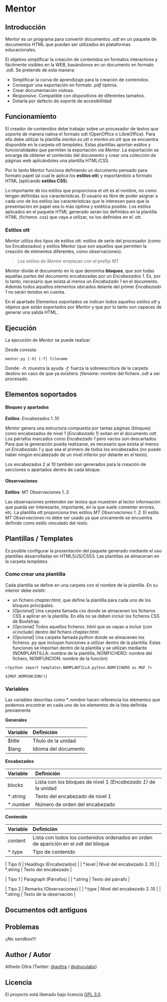 
# Mentor

## Introducción

Mentor es un programa para convertir documentos *.odt* en un paquete de documentos HTML que puedan ser utilizados en plataformas educacionales. 

El objetivo simplificar la creación de contenidos en formatos interactivos y fácilmente visibles en la WEB, basándonos en un documento en formato *.odt*. Se pretende de esta manera:

* Simplificar la curva de aprendizaje para la creación de contenidos.
* Conseguir una exportación en formato *.pdf* óptima.
* Crear documentación vistosa.
* *Responsive*. Compatible con dispositivos de diferentes tamaños.
* Dotarla por defecto de soporte de accesibillidad

## Funcionamiento
 
El creador de contenidos debe trabajar sobre un procesador de textos que soporte de manera nativa el formato odt (OpenOffice o LibreOffice). Para ello debe utilizar la plantilla *mentor.es.ott* o *mentor.en.ott* que se encuentra disponible en la carpeta *ott templates*. Estas plantillas aportan estilos y funcionalidades que permiten la exportación vía *Mentor*. La exportación se encarga de obtener el contenido del documento y crear una colección de páginas web aplicándoles una plantilla HTML/CSS.

Por lo tanto Mentor funciona definiendo un documento pensado para formato papel (al cual le aplica los **estilos ott**) y exportándolo a formato HTML (aplicando **estilos CSS**). 

Lo importante de los estilos que proporciona el ott es el nombre, no como tengan definidas sus caracterísitcas. El usuario es libre de poder asignar a cada uno de los estilos las características que le interesen para que la presentación en papel sea lo más óptima y estética posible. Los estilos aplicados en el paquete HTML generado serán los definidos en la plantilla HTML (ficheros .css) que vaya a utilizar, no los definidos en el .ott.

### Estilos ott

*Mentor* utiliza dos tipos de estilos ott: estilos de serie del procesador (como los Encabezados) y estilos Mentor (que son aquellos que permiten la creación de elementos diferentes, como observaciones).

> Los estilos de *Mentor* empiezan con el prefijo MT

*Mentor* divide el documento en lo que denomina **bloques**, que son todas aquellas partes del documento encabezadas por un *Encabezados 1*. Es, por lo tanto, necesario que exista al menos un *Encabezado 1* en el documento. Además todos aquellos elementos ubicados delante del primer *Encabezado 1* no serán tenidos en cuenta.

En el apartado Elementos soportados se indican todos aquellos *estilos ott* y objetos que están soportados por *Mentor* y que por lo tanto son capaces de generar una salida HTML.

## Ejecución

La ejecución de *Mentor* se puede realizar 

Desde consola:

~~~
mentor.py [-h] [-f] filename
~~~

Donde:
    *-h*: muestra la ayuda
    *-f*: fuerza la sobreescritura de la carpeta destino en caso de que ya existiera.
    *filename*: nombre del fichero *.odt* a ser procesado.

## Elementos soportados

#### Bloques y apartados

**Estilos**: Encabezados 1..10

*Mentor* genera una estructura compuesta por tantas páginas (bloques) como encabezados de nivel 1 (*Encabezado 1*) exitan en el documento *odt*. Los párrafos marcados como *Encabezado 1* pero vacíos son descartados. Para que la generación pueda realizarse, es necesario que exista al menos un *Encabezado 1* y que sea el primero de todos los encabezados (no puede haber ningún encabezado de un nivel inferior por delante en el texto).

Los encabezados 2 al 10 también son generados para la creación de secciones o apartados dentro de cada bloque.

#### Observaciones

**Estilos**: MT Observaciones 1..3

Las observaciones pretenden ser textos que muestren al lector información que pueda ser interesante, importante, en la que suele comenter errores, etc. La plantilla ott proporciona tres estilos *MT Observaciones 1..3*. El estilo *MT Observaciones* no debe ser usado ya que únicamente se encuentra definido como estilo vinculado del resto. 

## Plantillas / Templates

Es posible configurar la presentación del paquete generado mediante el uso plantillas desarrolladas en HTML5/JS/CSS3. Las plantillas se almacenan en la carpeta *templates*.

### Como crear una plantilla

Cada plantilla se define en una carpeta con el nombre de la plantilla. En su interior debe existir:

* un fichero *chapter.html*, que define la plantilla para cada uno de los bloques principales.
* *[Opcional]* Una carpeta llamada css donde se almacenen los ficheros CSS a aplicar en la plantilla. En ella no se deben incluir los ficheros CSS de Bootstrap.
* *[Opcional]* Todos aquellos ficheros .html que se vayan a incluir (con *xi:include*) dentro del fichero *chapter.html*.
* *[Opcional]* Una carpeta llamada *python* donde se almacenen los ficheros .py que incluyan funciones a utilizar dentro de la plantilla. Estas funciones se importan dentro de la plantilla y se utilizan mediante (NOMPLANTILLA: nombre de la plantilla, NOMFICHERO: nombre del fichero, NOMFUNCION: nombre de la función)
~~~
<?python import templates.NOMPLANTILLA.python.NOMFICHERO as MGF ?>

${MGF.NOMFUNCION()}
~~~

### Variables

Las variables descritas como **.nombre* hacen referencia los elementos que podemos encontrar en cada uno de los elementos de la lista definida previamente

**Generales**

| Variable | Definición           | 
| :------- | :------------------- | 
| $title   | Título de la unidad  |
| $lang    | Idioma del documento |

**Encabezados**

| Variable | Definición           | 
| :------- | :------------------- | 
| blocks   | Lista con los bloques de nivel 1 *(Encabezado 1)* de la unidad  | 
| *.string   | Texto del encabezado de nivel 1 | 
| *.number   | Número de orden del encabezado | 

**Contenido**

| Variable | Definición           | 
| :------- | :------------------- | 
| content  | Lista con todos los contenidos ordenados en orden de aparición en el *odt* del bloque | 
| *.type   | Tipo de contenido | 

| Tipo 0   | Headings (Encabezados)     |
| *.level  | Nivel del encabezado 2..10 | 
| *.string | Texto del encabezado       | 

| Tipo 1   | Paragraph (Párrafos)   |
| *.string | Texto del párrafo      | 

| Tipo 2   | Remarks (Observaciones)    |
| *.type   | Nivel del encabezado 2..10 | 
| *.string | Texto de la observación    | 


## Documentos odt antiguos



## Problemas

¡¡No sandbox!!!

## Author / Autor

Alfredo Oltra (Twitter:  [@aoltra](https://twitter.com/aoltra) / [@uhurulabs](https://twitter.com/uhurulabs))

## Licencia
	
El proyecto está liberado bajo licencia [GPL 3.0](https://www.gnu.org/licenses/gpl-3.0-standalone.html).